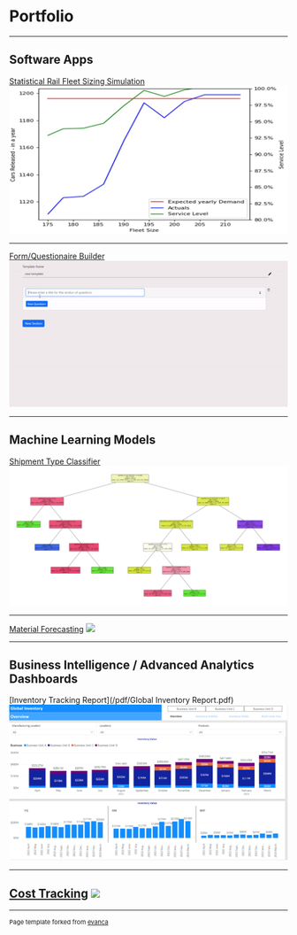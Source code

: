 # Portfolio

---

## Software Apps

[Statistical Rail Fleet Sizing Simulation](/rail_fleet_sizing)
<img src="images/Fleet_Size_Sim_Photo.jpg?raw=true"/>

---
[Form/Questionaire Builder](/Questionaire_Builder)
<img src="images/Questionaire Maker Gif.gif?raw=true"/>

---

## Machine Learning Models

[Shipment Type Classifier](/pdf/Classifying_Shipment_Modes.ipynb)
<img src="images/Decision tree classification tree.png?raw=true"/>

---
[Material Forecasting](/pdf/sample_presentation.pdf)
<img src="images/dummy_thumbnail.jpg?raw=true"/>

---
## Business Intelligence / Advanced Analytics Dashboards

[Inventory Tracking Report](/pdf/Global Inventory Report.pdf)
<img src="images/Global Inventory Report.png?raw=true"/>

---
[Cost Tracking](/pdf/sample_presentation.pdf)
<img src="images/dummy_thumbnail.jpg?raw=true"/>
---




---
<p style="font-size:11px">Page template forked from <a href="https://github.com/evanca/quick-portfolio">evanca</a></p>
<!-- Remove above link if you don't want to attibute -->
